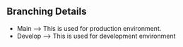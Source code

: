 ## Branching Details

- Main --> This is used for production environment.
- Develop --> This is used for development environment
